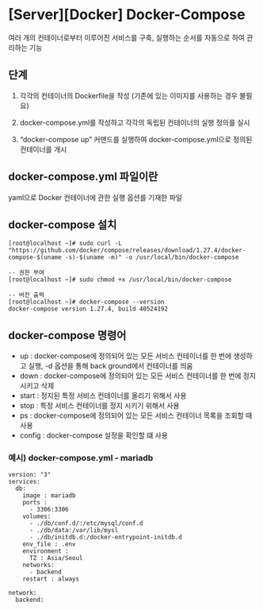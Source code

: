 # [Server][Docker] Docker-Compose

여러 개의 컨테이너로부터 이루어진 서비스를 구축, 실행하는 순서를 자동으로 하여 관리하는 기능

## 단계

1) 각각의 컨테이너의 Dockerfile을 작성  (기존에 있는 이미지를 사용하는 경우 불필요)

2) docker-compose.yml를 작성하고 각각의 독립된 컨테이너의 실행 정의를 실시

3) “docker-compose up” 커맨드를 실행하여 docker-compose.yml으로 정의된 컨테이너를 개시

## docker-compose.yml 파일이란

yaml으로 Docker 컨테이너에 관한 실행 옵션를 기재한 파일

## docker-compose 설치

```
[root@localhost ~]# sudo curl -L "https://github.com/docker/compose/releases/download/1.27.4/docker-compose-$(uname -s)-$(uname -m)" -o /usr/local/bin/docker-compose

-- 권한 부여
[root@localhost ~]# sudo chmod +x /usr/local/bin/docker-compose

-- 버전 출력
[root@localhost ~]# docker-compose --version
docker-compose version 1.27.4, build 40524192
```

## docker-compose 명령어

- up : docker-compose에 정의되어 있는 모든 서비스 컨테이너를 한 번에 생성하고 실행, -d 옵션을 통해 back ground에서 컨테이너를 띄움
- down : docker-compose에 정의되어 있는 모든 서비스 컨테이너를 한 번에 정지시키고 삭제
- start : 정지된 특정 서비스 컨테이너를 올리기 위해서 사용
- stop : 특정 서비스 컨테이너를 정지 시키기 위해서 사용
- ps : docker-compose에 정의되어 있는 모든 서비스 컨테이너 목록을 조회할 때 사용
- config : docker-compose 설정을 확인할 떄 사용

### 예시) docker-compose.yml - mariadb

```
version: "3"
services:
  db:
    image : mariadb
    ports :
      - 3306:3306
    volumes:
      - ./db/conf.d/:/etc/mysql/conf.d
      - ./db/data:/var/lib/mysl
      - ./db/initdb.d:/docker-entrypoint-initdb.d
    env_file : .env
    environment :
      TZ : Asia/Seoul
    networks:
      - backend
    restart : always

network:
  backend:

```